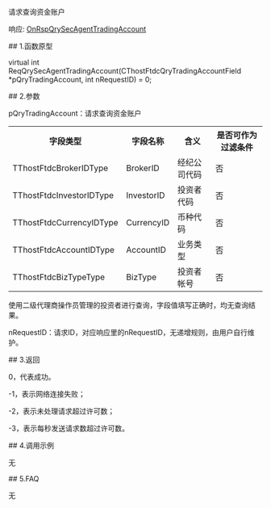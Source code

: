 <p>请求查询资金账户</p>
<p>响应: <a href="../../CTHOSTFTDCTRADERAPI/ONRSPQRYSECAGENTTRADINGACCOUNT/">OnRspQrySecAgentTradingAccount</a></p>
<span class="anchor" id="42b2d4ec-58b7-4489-bf32-e92967c394a0"></span>
## 1.函数原型
<p>virtual int ReqQrySecAgentTradingAccount(CThostFtdcQryTradingAccountField *pQryTradingAccount, int nRequestID) = 0;</p>
<span class="anchor" id="504ead78-2ed8-4059-aaaf-bf1a4ae3f093"></span>
## 2.参数
<p>pQryTradingAccount：请求查询资金账户</p>
<table><tr><th style="TEXT-ALIGN: center;">字段类型</th><th style="TEXT-ALIGN: center;">字段名称</th><th style="TEXT-ALIGN: center;">含义</th><th style="TEXT-ALIGN: center;">是否可作为过滤条件</th></tr><tr><td style="TEXT-ALIGN: left;">TThostFtdcBrokerIDType</td>
<td style="TEXT-ALIGN: left;">BrokerID</td>
<td style="TEXT-ALIGN: left;">经纪公司代码</td>
<td style="TEXT-ALIGN: left;">否</td>
</tr>
<tr><td style="TEXT-ALIGN: left;">TThostFtdcInvestorIDType</td>
<td style="TEXT-ALIGN: left;">InvestorID</td>
<td style="TEXT-ALIGN: left;">投资者代码</td>
<td style="TEXT-ALIGN: left;">否</td>
</tr>
<tr><td style="TEXT-ALIGN: left;">TThostFtdcCurrencyIDType</td>
<td style="TEXT-ALIGN: left;">CurrencyID</td>
<td style="TEXT-ALIGN: left;">币种代码</td>
<td style="TEXT-ALIGN: left;">否</td>
</tr>
<tr><td style="TEXT-ALIGN: left;">TThostFtdcAccountIDType</td>
<td style="TEXT-ALIGN: left;">AccountID</td>
<td style="TEXT-ALIGN: left;">业务类型</td>
<td style="TEXT-ALIGN: left;">否</td>
</tr>
<tr><td style="TEXT-ALIGN: left;">TThostFtdcBizTypeType</td>
<td style="TEXT-ALIGN: left;">BizType</td>
<td style="TEXT-ALIGN: left;">投资者帐号</td>
<td style="TEXT-ALIGN: left;">否</td>
</tr>
</table>
<p>使用二级代理商操作员管理的投资者进行查询，字段值填写正确时，均无查询结果。</p>
<p>nRequestID：请求ID，对应响应里的nRequestID，无递增规则，由用户自行维护。</p>
<span class="anchor" id="30fea361-c5b7-46c9-a66d-c8d8b89d3798"></span>
## 3.返回
<p>0，代表成功。</p>
<p>-1，表示网络连接失败；</p>
<p>-2，表示未处理请求超过许可数；</p>
<p>-3，表示每秒发送请求数超过许可数。</p>
<span class="anchor" id="5ba7afac-a511-4b4d-ba46-444ec4419984"></span>
## 4.调用示例
<p>无</p>
<span class="anchor" id="75ba16b6-115a-48d5-86c8-51724c2ac890"></span>
## 5.FAQ
<p>无</p>
